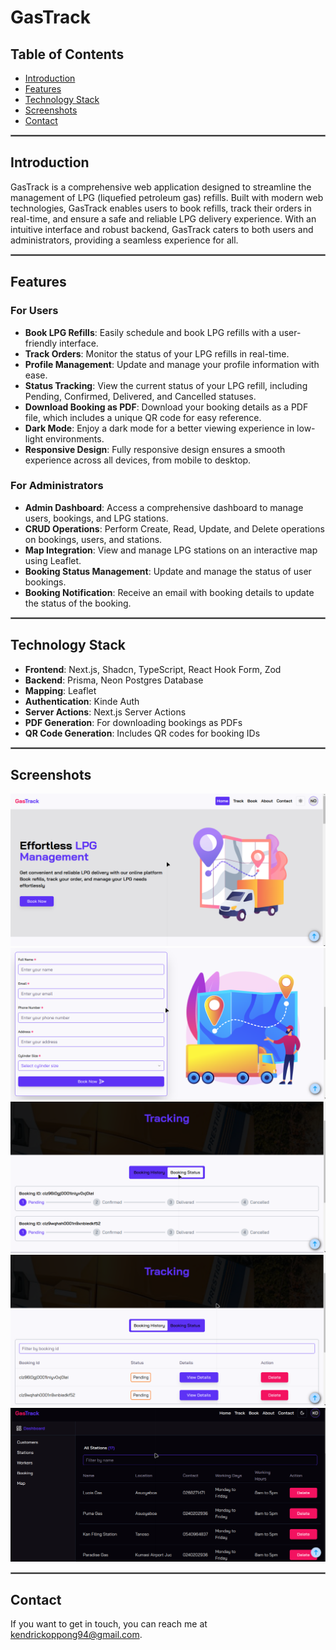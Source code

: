 # GasTrack

## Table of Contents

- [Introduction](#introduction)
- [Features](#features)
- [Technology Stack](#technology-stack)
- [Screenshots](#screenshots)
- [Contact](#contact)

<hr style="border:1px solid gray">

## Introduction

GasTrack is a comprehensive web application designed to streamline the management of LPG (liquefied petroleum gas) refills. Built with modern web technologies, GasTrack enables users to book refills, track their orders in real-time, and ensure a safe and reliable LPG delivery experience. With an intuitive interface and robust backend, GasTrack caters to both users and administrators, providing a seamless experience for all.

<hr style="border:1px solid gray">

## Features

### For Users

- **Book LPG Refills**: Easily schedule and book LPG refills with a user-friendly interface.
- **Track Orders**: Monitor the status of your LPG refills in real-time.
- **Profile Management**: Update and manage your profile information with ease.
- **Status Tracking**: View the current status of your LPG refill, including Pending, Confirmed, Delivered, and Cancelled statuses.
- **Download Booking as PDF**: Download your booking details as a PDF file, which includes a unique QR code for easy reference.
- **Dark Mode**: Enjoy a dark mode for a better viewing experience in low-light environments.
- **Responsive Design**: Fully responsive design ensures a smooth experience across all devices, from mobile to desktop.

### For Administrators

- **Admin Dashboard**: Access a comprehensive dashboard to manage users, bookings, and LPG stations.
- **CRUD Operations**: Perform Create, Read, Update, and Delete operations on bookings, users, and stations.
- **Map Integration**: View and manage LPG stations on an interactive map using Leaflet.
- **Booking Status Management**: Update and manage the status of user bookings.
- **Booking Notification**: Receive an email with booking details to update the status of the booking.

<hr style="border:1px solid gray">

## Technology Stack

- **Frontend**: Next.js, Shadcn, TypeScript, React Hook Form, Zod
- **Backend**: Prisma, Neon Postgres Database
- **Mapping**: Leaflet
- **Authentication**: Kinde Auth
- **Server Actions**: Next.js Server Actions
- **PDF Generation**: For downloading bookings as PDFs
- **QR Code Generation**: Includes QR codes for booking IDs

<hr style="border:1px solid gray">

## Screenshots

![GasTrack Screenshot 1](./homepage.png)
![GasTrack Screenshot 2](./booking_page.png)
![GasTrack Screenshot 3](./booking_status.png)
![GasTrack Screenshot 4](./booking_history.png)
![GasTrack Dashboard Darkmode](./dasboard.png)

<hr style="border:1px solid gray">

## Contact

If you want to get in touch, you can reach me at [kendrickoppong94@gmail.com](mailto:kendrickoppong94@gmail.com).
